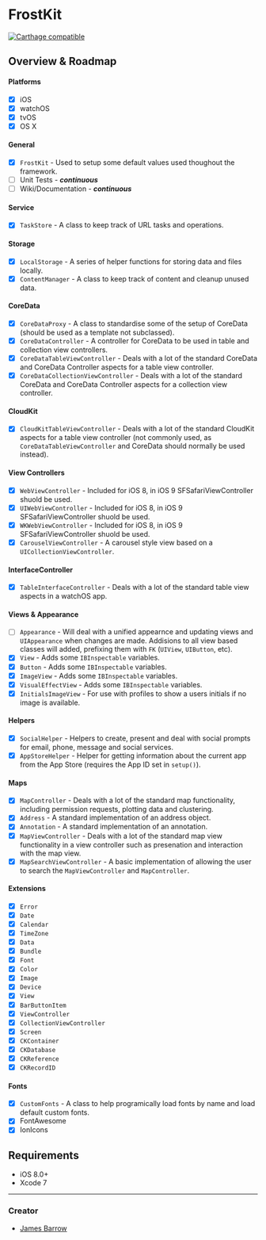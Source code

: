 FrostKit
========

[![Carthage compatible](https://img.shields.io/badge/Carthage-compatible-4BC51D.svg?style=flat)](https://github.com/Carthage/Carthage)

## Overview & Roadmap

#### Platforms
- [x] iOS
- [x] watchOS
- [x] tvOS
- [x] OS X

#### General
- [x] `FrostKit` - Used to setup some default values used thoughout the framework.
- [ ] Unit Tests - **_continuous_**
- [ ] Wiki/Documentation - **_continuous_**

#### Service
- [x] `TaskStore` - A class to keep track of URL tasks and operations.

#### Storage
- [x] `LocalStorage` - A series of helper functions for storing data and files locally.
- [x] `ContentManager` - A class to keep track of content and cleanup unused data.

#### CoreData
- [x] `CoreDataProxy` - A class to standardise some of the setup of CoreData (should be used as a template not subclassed).
- [x] `CoreDataController` - A controller for CoreData to be used in table and collection view controllers.
- [x] `CoreDataTableViewController` - Deals with a lot of the standard CoreData and CoreData Controller aspects for a table view controller.
- [x] `CoreDataCollectionViewController` - Deals with a lot of the standard CoreData and CoreData Controller aspects for a collection view controller.

#### CloudKit
- [x] `CloudKitTableViewController` - Deals with a lot of the standard CloudKit aspects for a table view controller (not commonly used, as `CoreDataTableViewController` and CoreData should normally be used instead).

#### View Controllers
- [x] `WebViewController`   - Included for iOS 8, in iOS 9 SFSafariViewController shuold be used.
- [x] `UIWebViewController` - Included for iOS 8, in iOS 9 SFSafariViewController shuold be used.
- [x] `WKWebViewController` - Included for iOS 8, in iOS 9 SFSafariViewController shuold be used.
- [x] `CarouselViewController` - A carousel style view based on a `UICollectionViewController`.

#### InterfaceController
- [x] `TableInterfaceController` - Deals with a lot of the standard table view aspects in a watchOS app.

#### Views & Appearance
- [ ] `Appearance` - Will deal with a unified appearnce and updating views and `UIAppearance` when changes are made. Addisions to all view based classes will added, prefixing them with `FK` (`UIView`, `UIButton`, etc).
- [x] `View` - Adds some `IBInspectable` variables.
- [x] `Button` - Adds some `IBInspectable` variables.
- [x] `ImageView` - Adds some `IBInspectable` variables.
- [x] `VisualEffectView` - Adds some `IBInspectable` variables.
- [x] `InitialsImageView` - For use with profiles to show a users initials if no image is available.

#### Helpers
- [x] `SocialHelper` - Helpers to create, present and deal with social prompts for email, phone, message and social services.
- [x] `AppStoreHelper` - Helper for getting information about the current app from the App Store (requires the App ID set in `setup()`).

#### Maps
- [x] `MapController` - Deals with a lot of the standard map functionality, including permission requests, plotting data and clustering.
- [x] `Address` - A standard implementation of an address object.
- [x] `Annotation` - A standard implementation of an annotation.
- [x] `MapViewController` - Deals with a lot of the standard map view functionality in a view controller such as presenation and interaction with the map view.
- [x] `MapSearchViewController` - A basic implementation of allowing the user to search the `MapViewController` and `MapController`.

#### Extensions
- [x] `Error`
- [x] `Date`
- [x] `Calendar`
- [x] `TimeZone`
- [x] `Data`
- [x] `Bundle`
- [x] `Font`
- [x] `Color`
- [x] `Image`
- [x] `Device`
- [x] `View`
- [x] `BarButtonItem`
- [x] `ViewController`
- [x] `CollectionViewController`
- [x] `Screen`
- [x] `CKContainer`
- [x] `CKDatabase`
- [x] `CKReference`
- [x] `CKRecordID`

#### Fonts
- [x] `CustomFonts` - A class to help programically load fonts by name and load default custom fonts.
- [x] FontAwesome
- [x] IonIcons

## Requirements

- iOS 8.0+
- Xcode 7

* * *

### Creator

- [James Barrow](http://github.com/baza207)

